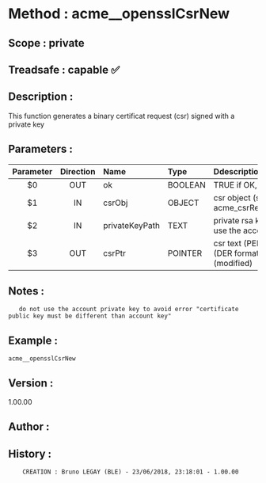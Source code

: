 ﻿# **Method :** acme__opensslCsrNew
## **Scope :** private
## **Treadsafe :** capable ✅ 
## **Description :** 
This function generates a binary certificat request (csr) signed with a private key
## **Parameters :** 
| Parameter | Direction | Name | Type | Ddescription | 
|:----:|:----:|:----|:----|:----| 
| $0 | OUT | ok | BOOLEAN | TRUE if OK, FALSE otherwise | 
| $1 | IN | csrObj | OBJECT | csr object (see acme_csrReqConfObjectNew) | 
| $2 | IN | privateKeyPath | TEXT | private rsa key path (do not use the account private key) | 
| $3 | OUT | csrPtr | POINTER | csr text (PEM format) or blob (DER format) pointer (modified) | 

## **Notes :** 

       do not use the account private key to avoid error "certificate public key must be different than account key"
## **Example :** 
```
acme__opensslCsrNew
```
## **Version :** 
1.00.00
## **Author :** 

## **History :** 

        CREATION : Bruno LEGAY (BLE) - 23/06/2018, 23:18:01 - 1.00.00
